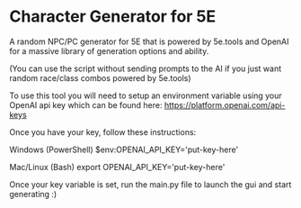 # Character Generator for 5E
A random NPC/PC generator for 5E that is powered by 5e.tools and OpenAI for a massive library of generation options and ability.

(You can use the script without sending prompts to the AI if you just want random race/class combos powered by 5e.tools)

To use this tool you will need to setup an environment variable using your OpenAI api key which can be found here: https://platform.openai.com/api-keys

Once you have your key, follow these instructions:

Windows (PowerShell)
	$env:OPENAI_API_KEY='put-key-here'
	
Mac/Linux (Bash)
	export OPENAI_API_KEY='put-key-here'

Once your key variable is set, run the main.py file to launch the gui and start generating :)